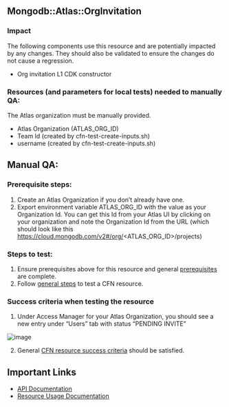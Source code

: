 ## Mongodb::Atlas::OrgInvitation

### Impact
The following components use this resource and are potentially impacted by any changes. They should also be validated to ensure the changes do not cause a regression.
- Org invitation L1 CDK constructor


### Resources (and parameters for local tests) needed to manually QA:
The Atlas organization must be manually provided.
- Atlas Organization (ATLAS_ORG_ID)
- Team Id (created by cfn-test-create-inputs.sh)
- username (created by cfn-test-create-inputs.sh)



## Manual QA:

### Prerequisite steps:
1. Create an Atlas Organization if you don’t already have one.
2. Export environment variable ATLAS_ORG_ID with the value as your Organization Id. You can get this Id from your Atlas UI 
by clicking on your organization and note the Organization Id from the URL (which should look like this https://cloud.mongodb.com/v2#/org/<ATLAS_ORG_ID>/projects)


### Steps to test:
1. Ensure prerequisites above for this resource and general [prerequisites](../../../TESTING.md.md#prerequisites) are complete.
2. Follow [general steps](../../../TESTING.md.md#steps) to test a CFN resource.

### Success criteria when testing the resource
1. Under Access Manager for your Atlas Organization, you should see a new entry under “Users” tab with status “PENDING INVITE”  

![image](https://user-images.githubusercontent.com/122359335/227275914-4af66737-fa72-49f8-8713-9d298606bc4f.png)

2. General [CFN resource success criteria](../../../TESTING.md.md#success-criteria-when-testing-the-resource) should be satisfied.

## Important Links
- [API Documentation](https://www.mongodb.com/docs/atlas/reference/api/organization-create-one-invitation/#invite-one-user-to-an-service-organization)
- [Resource Usage Documentation](https://www.mongodb.com/docs/atlas/invitations/#invitations-to-organizations-and-projects)